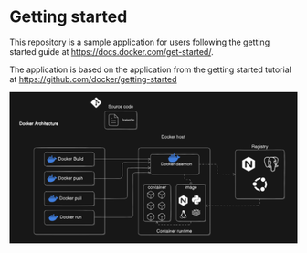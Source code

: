 # Getting started

This repository is a sample application for users following the getting started guide at https://docs.docker.com/get-started/.

The application is based on the application from the getting started tutorial at https://github.com/docker/getting-started


![See Docker Architectural Diagram](https://github.com/ogedmund/Iac-with-Terraform-and-Kubernetes/blob/main/docker/docker.png?raw=true)
